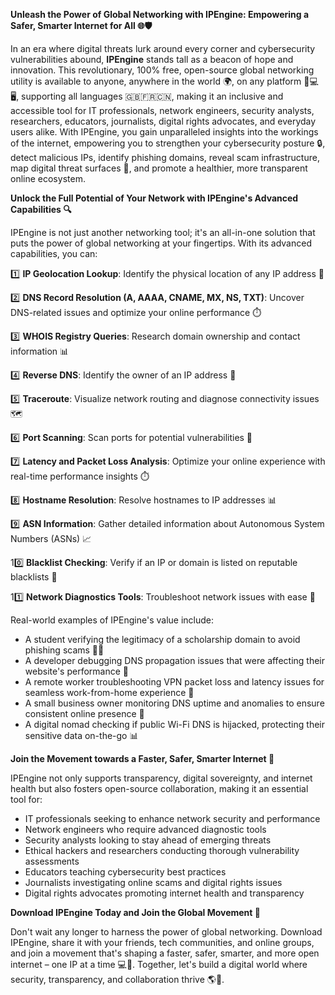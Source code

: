 **Unleash the Power of Global Networking with IPEngine: Empowering a Safer, Smarter Internet for All 🌐🛡️**

In an era where digital threats lurk around every corner and cybersecurity vulnerabilities abound, **IPEngine** stands tall as a beacon of hope and innovation. This revolutionary, 100% free, open-source global networking utility is available to anyone, anywhere in the world 🌍, on any platform 📱💻🖥️, supporting all languages 🇬🇧🇫🇷🇨🇳, making it an inclusive and accessible tool for IT professionals, network engineers, security analysts, researchers, educators, journalists, digital rights advocates, and everyday users alike. With IPEngine, you gain unparalleled insights into the workings of the internet, empowering you to strengthen your cybersecurity posture 🔒, detect malicious IPs, identify phishing domains, reveal scam infrastructure, map digital threat surfaces 🚀, and promote a healthier, more transparent online ecosystem.

**Unlock the Full Potential of Your Network with IPEngine's Advanced Capabilities 🔍**

IPEngine is not just another networking tool; it's an all-in-one solution that puts the power of global networking at your fingertips. With its advanced capabilities, you can:

1️⃣ **IP Geolocation Lookup**: Identify the physical location of any IP address 📍

2️⃣ **DNS Record Resolution (A, AAAA, CNAME, MX, NS, TXT)**: Uncover DNS-related issues and optimize your online performance ⏱️

3️⃣ **WHOIS Registry Queries**: Research domain ownership and contact information 📊

4️⃣ **Reverse DNS**: Identify the owner of an IP address 🚫

5️⃣ **Traceroute**: Visualize network routing and diagnose connectivity issues 🗺️

6️⃣ **Port Scanning**: Scan ports for potential vulnerabilities 🔴

7️⃣ **Latency and Packet Loss Analysis**: Optimize your online experience with real-time performance insights ⏱️

8️⃣ **Hostname Resolution**: Resolve hostnames to IP addresses 📊

9️⃣ **ASN Information**: Gather detailed information about Autonomous System Numbers (ASNs) 📈

10️⃣ **Blacklist Checking**: Verify if an IP or domain is listed on reputable blacklists 🚫

11️⃣ **Network Diagnostics Tools**: Troubleshoot network issues with ease 🔧

Real-world examples of IPEngine's value include:

* A student verifying the legitimacy of a scholarship domain to avoid phishing scams 👨‍🎓
* A developer debugging DNS propagation issues that were affecting their website's performance 🚀
* A remote worker troubleshooting VPN packet loss and latency issues for seamless work-from-home experience 🌟
* A small business owner monitoring DNS uptime and anomalies to ensure consistent online presence 💼
* A digital nomad checking if public Wi-Fi DNS is hijacked, protecting their sensitive data on-the-go 📊

**Join the Movement towards a Faster, Safer, Smarter Internet 🚀**

IPEngine not only supports transparency, digital sovereignty, and internet health but also fosters open-source collaboration, making it an essential tool for:

* IT professionals seeking to enhance network security and performance
* Network engineers who require advanced diagnostic tools
* Security analysts looking to stay ahead of emerging threats
* Ethical hackers and researchers conducting thorough vulnerability assessments
* Educators teaching cybersecurity best practices
* Journalists investigating online scams and digital rights issues
* Digital rights advocates promoting internet health and transparency

**Download IPEngine Today and Join the Global Movement 🚀**

Don't wait any longer to harness the power of global networking. Download IPEngine, share it with your friends, tech communities, and online groups, and join a movement that's shaping a faster, safer, smarter, and more open internet – one IP at a time 💻👫. Together, let's build a digital world where security, transparency, and collaboration thrive 🌎💪.